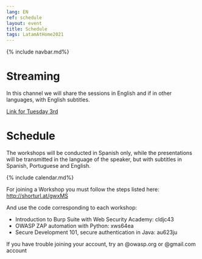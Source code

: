 ```yaml
---
lang: EN
ref: schedule
layout: event
title: Schedule
tags: LatamAtHome2021
---
```

{% include navbar.md%}

<script>
  document.lang = "en";
</script>

<h1>Streaming</h1>
In this channel we will share the sessions in English and if in other languages, with English subtitles.

[Link for Tuesday 3rd](https://youtu.be/kQzViCVdA0U)

<h1>Schedule</h1>
<p>The workshops will be conducted in Spanish only, while the presentations will be transmitted in the language of the speaker, but with subtitles in Spanish, Portuguese and English.</p>
{% include calendar.md%}

For joining a Workshop you must follow the steps listed here:
http://shorturl.at/gwxMS

And use the code corresponding to each workshop:
* Introduction to Burp Suite with Web Security Academy: cldjc43 
* OWASP ZAP automation with Python: xws64ea
* Secure Development 101, secure authentication in Java: au623ju

If you have trouble joining your account, try an @owasp.org or @gmail.com account
